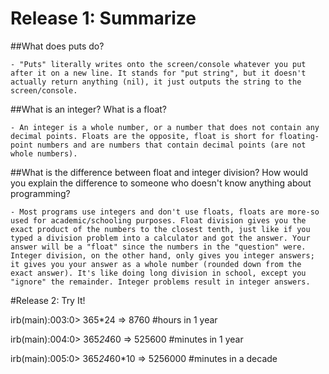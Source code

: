 # Release 1: Summarize

##What does puts do?

	- "Puts" literally writes onto the screen/console whatever you put after it on a new line. It stands for "put string", but it doesn't actually return anything (nil), it just outputs the string to the screen/console. 

##What is an integer? What is a float?

	- An integer is a whole number, or a number that does not contain any decimal points. Floats are the opposite, float is short for floating-point numbers and are numbers that contain decimal points (are not whole numbers). 

##What is the difference between float and integer division? How would you explain the difference to someone who doesn't know anything about programming?

	- Most programs use integers and don't use floats, floats are more-so used for academic/schooling purposes. Float division gives you the exact product of the numbers to the closest tenth, just like if you typed a division problem into a calculator and got the answer. Your answer will be a "float" since the numbers in the "question" were. Integer division, on the other hand, only gives you integer answers; it gives you your answer as a whole number (rounded down from the exact answer). It's like doing long division in school, except you "ignore" the remainder. Integer problems result in integer answers.

#Release 2: Try It!

irb(main):003:0> 365*24 
=> 8760 					#hours in 1 year

irb(main):004:0> 365*24*60 
=> 525600					#minutes in 1 year

irb(main):005:0> 365*24*60*10 
=> 5256000					#minutes in a decade

